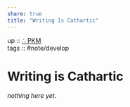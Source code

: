 ```yaml
---  
share: true  
title: "Writing Is Cathartic"  
---  
```

up :: [∴ PKM](./%E2%88%B4-PKM.md)  
tags :: #note/develop   
  
# Writing is Cathartic  
*nothing here yet*.  
